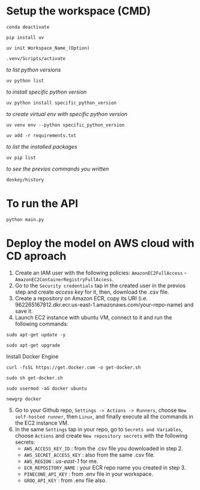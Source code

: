 # Setup the workspace (CMD)
```
conda deactivate
```
``` 
pip install uv
```
``` 
uv init Workspace_Name_(Option)
```
``` 
.venv/Scripts/activate
```
_to list python versions_
``` 
uv python list
```
_to install specific python version_
``` 
uv python install specific_python_version
```
_to create virtual env with specific python version_
``` 
uv venv env --python specific_python_version
```

``` 
uv add -r requirements.txt 
```
_to list the installed packages_
``` 
uv pip list
```
_to see the previos commands you written_
``` 
doskey/history
```


# To run the API
```
python main.py
```

# Deploy the model on AWS cloud with CD aproach
1) Create an IAM user with the following policies: `AmazonEC2FullAccess` - `AmazonEC2ContainerRegistryFullAccess`.
2) Go to the `Security credentials` tap in the created user in the previos step and create _access key_ for it, then, download the .csv file.
3) Create a repository on Amazon ECR, copy its URI (i.e. 962265167812.dkr.ecr.us-east-1.amazonaws.com/your-repo-name) and save it.
4) Launch EC2 instance with ubuntu VM, connect to it and run the following commands:
```
sudo apt-get update -y
```
```
sudo apt-get upgrade
```
Install Docker Engine
```
curl -fsSL https://get.docker.com -o get-docker.sh
```
```
sudo sh get-docker.sh
```
```
sudo usermod -aG docker ubuntu
```
```
newgrp docker
```
5) Go to your Github repo, `Settings -> Actions -> Runners`, choose `New self-hosted runner`, then `Linux`, and finally execute all the commands in the EC2 instance VM.
6) In the same `Settings` tap in your repo, go to `Secrets and Variables`, choose `Actions` and create `New repository secrets` with the following secrets:
    * `AWS_ACCESS_KEY_ID` : from the .csv file you downloaded in step 2.
    * `AWS_SECRET_ACCESS_KEY` : also from the same .csv file.
    * `AWS_REGION` : _us-east-1_ for me.
    * `ECR_REPOSITORY_NAME` : your ECR repo name you created in step 3.
    * `PINECONE_API_KEY` : from .env file in your workspace.
    * `GROQ_API_KEY` : from .env file also.